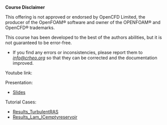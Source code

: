 **Course Disclaimer**

This offering is not approved or endorsed by OpenCFD Limited, the producer of the OpenFOAM® software and owner of the OPENFOAM® and OpenCFD® trademarks.


This course has been developed to the best of the authors abilities, but it is not guaranteed to be error-free. 
* If you find any errors or inconsistencies, please report them to *info@crheo.org* so that they can be corrected and the documentation improved.

Youtube link: <link here>

Presentation:
- [Slides](http://193.136.11.66:8888/index.php/s/yWDs3pAsNYrDpqX)

Tutorial Cases:
- [Results_TurbulentRAS](http://193.136.11.66:8888/index.php/s/QHeEj33pL4b3LAo)
- [Results_Lam_ICemptyreservoir](http://193.136.11.66:8888/index.php/s/HM5GgwAT7Q6bKCi)
